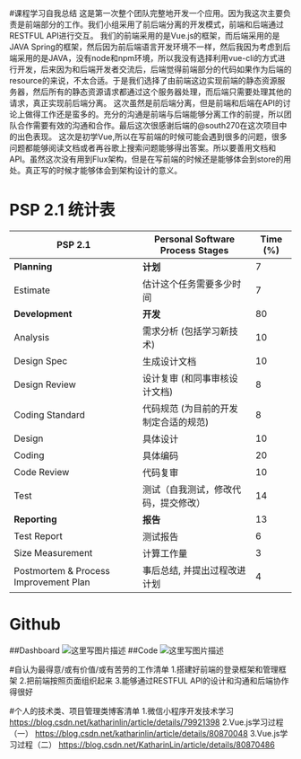 #课程学习自我总结
这是第一次整个团队完整地开发一个应用。因为我这次主要负责是前端部分的工作。我们小组采用了前后端分离的开发模式，前端和后端通过RESTFUL API进行交互。
我们的前端采用的是Vue.js的框架，而后端采用的是JAVA Spring的框架，然后因为前后端语言开发环境不一样，然后我因为考虑到后端采用的是JAVA，没有node和npm环境，所以我没有选择利用vue-cli的方式进行开发，后来因为和后端开发者交流后，后端觉得前端部分的代码如果作为后端的resource的来说，不太合适。于是我们选择了由前端这边实现前端的静态资源服务器，然后所有的静态资源请求都通过这个服务器处理，而后端只需要处理其他的请求，真正实现前后端分离。
这次虽然是前后端分离，但是前端和后端在API的讨论上做得工作还是蛮多的。充分的沟通是前端与后端能够分离工作的前提，所以团队合作需要有效的沟通和合作。最后这次很感谢后端的@south270在这次项目中的出色表现。
这次是初学Vue,所以在写前端的时候可能会遇到很多的问题，很多问题都能够阅读文档或者再谷歌上搜索问题能够得出答案。所以要善用文档和API。虽然这次没有用到Flux架构，但是在写前端的时候还是能够体会到store的用处。真正写的时候才能够体会到架构设计的意义。
# PSP 2.1 统计表
|PSP 2.1| Personal Software Process Stages|Time (%)|
|-----|---|---|
|**Planning**|**计划**|7|
|Estimate |估计这个任务需要多少时间|7|
|**Development**|**开发**|80|
|Analysis |需求分析 (包括学习新技术)|10|
| Design Spec|生成设计文档|10|
|Design Review|设计复审 (和同事审核设计文档)|8|
|Coding Standard|代码规范 (为目前的开发制定合适的规范)|8|
| Design| 具体设计|10|
| Coding| 具体编码|20|
| Code Review| 代码复审|10|
|Test|测试（自我测试，修改代码，提交修改）|14|
|**Reporting**|**报告**|13|
|Test Report|测试报告|6|
|Size Measurement|计算工作量|3|
|Postmortem & Process Improvement Plan|事后总结, 并提出过程改进计划|4|
# Github
##Dashboard
![这里写图片描述](https://img-blog.csdn.net/20180701205621404?watermark/2/text/aHR0cHM6Ly9ibG9nLmNzZG4ubmV0L0thdGhhcmluTGlu/font/5a6L5L2T/fontsize/400/fill/I0JBQkFCMA==/dissolve/70)
##Code
![这里写图片描述](https://img-blog.csdn.net/20180701205645736?watermark/2/text/aHR0cHM6Ly9ibG9nLmNzZG4ubmV0L0thdGhhcmluTGlu/font/5a6L5L2T/fontsize/400/fill/I0JBQkFCMA==/dissolve/70)

#自认为最得意/或有价值/或有苦劳的工作清单
1.搭建好前端的登录框架和管理框架
2.把前端按照页面组织起来
3.能够通过RESTFUL API的设计和沟通和后端协作得很好

#个人的技术类、项目管理类博客清单
1.微信小程序开发技术学习
https://blog.csdn.net/katharinlin/article/details/79921398
2.Vue.js学习过程（一）
https://blog.csdn.net/katharinlin/article/details/80870048
3.Vue.js学习过程（二）
https://blog.csdn.net/KatharinLin/article/details/80870486